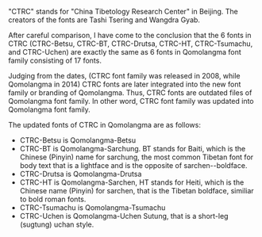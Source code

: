 "CTRC" stands for "China Tibetology Research Center" in Beijing. The creators of the fonts are Tashi Tsering and Wangdra Gyab. 

After careful comparison, I have come to the conclusion that the 6 fonts in CTRC (CTRC-Betsu, CTRC-BT, CTRC-Drutsa, CTRC-HT, CTRC-Tsumachu, and CTRC-Uchen) are exactly the same as 6 fonts in Qomolangma font family consisting of 17 fonts. 

Judging from the dates, (CTRC font family was released in 2008, while Qomolangma in 2014) CTRC fonts are later integrated into the new font family or branding of Qomolangma. Thus, CTRC fonts are outdated files of Qomolangma font family. In other word, CTRC font family was updated into Qomolangma font family.

The updated fonts of CTRC in Qomolangma are as follows: 
- CTRC-Betsu is Qomolangma-Betsu
- CTRC-BT is Qomolangma-Sarchung. BT stands for Baiti, which is the Chinese  (Pinyin) name for sarchung, the most common Tibetan font for body text that is a lightface and is the opposite of sarchen--boldface. 
- CTRC-Drutsa is Qomolangma-Drutsa
- CTRC-HT is Qomolangma-Sarchen, HT stands for Heiti, which is the Chinese name (Pinyin) for sarchen, that is the Tibetan boldface, similiar to bold roman fonts. 
- CTRC-Tsumachu is Qomolangma-Tsumachu
- CTRC-Uchen is Qomolangma-Uchen Sutung, that is a short-leg (sugtung) uchan style. 
